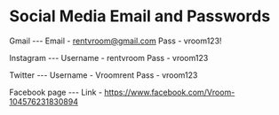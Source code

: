 # Social Media Email and Passwords

Gmail ---
Email - rentvroom@gmail.com
Pass - vroom123!

Instagram ---
Username - rentvroom
Pass - vroom123

Twitter ---
Username - Vroomrent
Pass - vroom123

Facebook page ---
Link - https://www.facebook.com/Vroom-104576231830894

